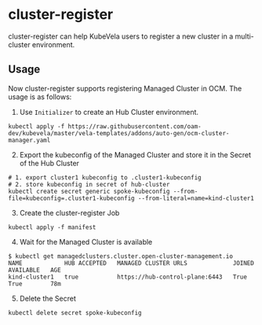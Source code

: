 # cluster-register

cluster-register can help KubeVela users to register a new cluster in a multi-cluster environment. 

## Usage

Now cluster-register supports registering Managed Cluster in OCM. The usage is as follows:

1. Use `Initializer` to create an Hub Cluster environment.

```shell
kubectl apply -f https://raw.githubusercontent.com/oam-dev/kubevela/master/vela-templates/addons/auto-gen/ocm-cluster-manager.yaml
```

2. Export the kubeconfig of the Managed Cluster and store it in the Secret of the Hub Cluster

```shell
# 1. export cluster1 kubeconfig to .cluster1-kubeconfig
# 2. store kubeconfig in secret of hub-cluster
kubectl create secret generic spoke-kubeconfig --from-file=kubeconfig=.cluster1-kubeconfig --from-literal=name=kind-cluster1
```

3. Create the cluster-register Job

```shell
kubectl apply -f manifest
```

4. Wait for the Managed Cluster is available

```shell
$ kubectl get managedclusters.cluster.open-cluster-management.io
NAME            HUB ACCEPTED   MANAGED CLUSTER URLS             JOINED   AVAILABLE   AGE
kind-cluster1   true           https://hub-control-plane:6443   True     True        78m
```

5. Delete the Secret

```shell
kubectl delete secret spoke-kubeconfig
```